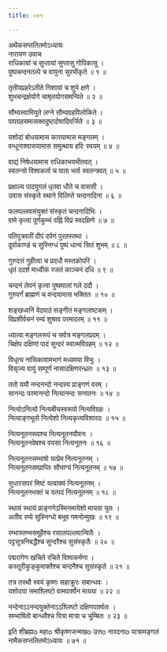 ```yaml
---
title: ०७१

---
```

अथैकसप्ततितमोऽध्यायः  
नारायण उवाच  
राधिकायां च सुप्तायां सुप्तासु गोपिकासु ।  
पुष्पचन्दनतल्पे च वायुना सुरभीकृते ॥ १ ॥  
  
तृतीयप्रहरेऽतीते निशायां च शुभे क्षणे ।  
शुभचन्द्रर्क्षयोगे चामृतयोगसमन्विते ॥ २ ॥  
  
सौम्यस्वामियुते लग्ने सौम्यग्रहविलोकिते ।  
पापग्रहसमासक्तदुष्टदोषादिवर्जिते ॥ ३ ॥  
  
यशोदां बोधयामास कारयामास मङ्गलम् ।  
वन्धूनाश्वासयामास समुत्थाय हरिः स्वयम् ॥ ४ ॥  
  
वाद्यं निषेधयामास राधिकाभयभीतवत् ।  
स्वतन्त्रो विश्वकर्ता च पाता भर्ता स्वतन्त्रवत् ॥ ५ ॥  
  
प्रक्षाल्य पादयुगलं धृतवा धौते च वाससी ।  
उवास संस्कृते स्थाने विलिप्ते चन्दनादिना ॥ ६ ॥  
  
फलपल्लवसंयुक्तं संस्कृतं चन्दनादिभिः ।  
वामे कृत्वा पूर्णकुम्भं वह्निं विप्रं स्वदक्षिणे ॥ ७ ॥  
  
पतिपुत्रवतीं दीपं दर्पणं पुरतस्तथा ।  
दूर्वाकाण्डं च सुस्निग्धं पुष्पं धान्यं सितं शुभम् ॥ ८ ॥  
  
गुरुदत्तं गुहीत्वा च प्रदधौ मस्तकोपरि ।  
धृतं ददर्श माध्वीकं रजतं काञ्चनं दधि ॥ ९ ॥  
  
चन्दनं लेपनं कृत्वा पुष्पमालां गले ददौ ।  
गुरुवर्गं ब्राह्मणं च वन्दयामास भक्तितः ॥ १० ॥  
  
शङ्खध्वनिं वेदपाठं सङ्गीतं मङ्गलाष्टकम् ।  
विप्रशीर्वचनं रम्यं शुश्राव परमादरम् ॥ ११ ॥  
  
ध्यात्वा मङ्गलरूपं च सर्वत्र मङ्गलप्रदम् ।  
चिक्षेप दक्षिणां पादं सुन्दरं स्वात्मविग्रहम् ॥ १२ ॥  
  
विधृत्य नासिकावामभागं मध्यमया विभुः ।  
विसृज्य वायुं सम्पूर्णं नासादक्षिणरन्ध्रतः ॥ १३ ॥  
  
ततो ययौ नन्दनन्दो नन्दस्य प्राङ्गणं वरम् ।  
सानन्दः परमानन्दो नित्यानन्दः सनातनः ॥ १४ ॥  
  
नित्योऽनित्यो नित्यबीचस्वरूपो नित्यविग्रहः ।  
नित्याङ्गभूतो नित्येशो नित्यकृत्यविशारदः ॥ १५ ॥  
  
नित्यनूतनरूपश्च नित्यनूतनयौवनः ।  
नित्यनूतनवेषश्च वयसा नित्यनूतनः ॥ १६ ॥  
  
नित्यनूतनसम्भाषो यत्प्रेम नित्यनूतनम् ।  
नित्यनूतनसम्प्राप्तिः सौभाग्यं नित्यनूतनम् ॥ १७ ॥  
  
सुधारसपरं मिष्टं यत्वाक्यं नित्यनूतनम् ।  
नित्यनूतनभक्तं च यत्पदं नित्यनूतनम् ॥ १८ ॥  
  
स्थायं स्थायं प्राङ्गणेऽस्मिनमायेशो मायया युतः ।  
अतीव रम्ये सुस्निग्धो बभूव गमनोन्मुखः ॥ १९ ॥  
  
रम्भास्तम्भसमूहैश्च रसालपल्लवान्वितैः ।  
पट्टसूत्रनिबद्धैश्च सुन्दरैश्च सुसंस्कृतैः ॥ २० ॥  
  
पद्मरागेण खचिते रचिते विश्वकर्मणा ।  
कस्तूरीकुङ्कुमाक्तैश्च चन्दनैश्च सुसंस्कृते ॥ २१ ॥  
  
तत्र तस्थौ स्वयं कृष्णः सहाक्रूरः सबान्धवः ।  
यशोदया समाश्लिष्टो वामपार्श्वेन मायया ॥ २२ ॥  
  
नन्देनाऽऽनन्दयुक्तेनाऽऽश्लिष्टो दक्षिणपार्श्वतः ।  
सम्भाषितो बान्धवैश्च पित्रा मात्रा च चुम्बितः ॥ २३ ॥  
  
इति शीब्रह्मo महाo श्रीकृष्णजन्मखo उत्तo नारदनाo यात्रामङ्गलं  
नामैकसप्ततितमोऽध्यायः ॥ ७१ ॥